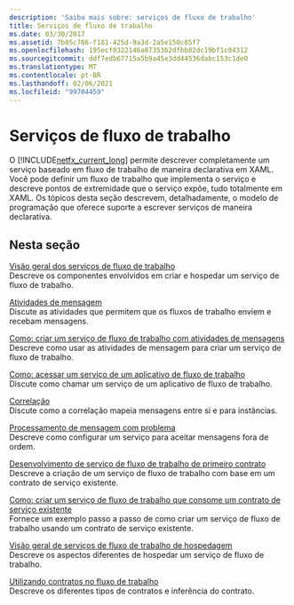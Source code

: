 ```yaml
---
description: 'Saiba mais sobre: serviços de fluxo de trabalho'
title: Serviços de fluxo de trabalho
ms.date: 03/30/2017
ms.assetid: 7b05c766-f181-425d-9a3d-2a5e150c85f7
ms.openlocfilehash: 195ecf0322146a8735362dfbb82dc19bf1c04312
ms.sourcegitcommit: ddf7edb67715a5b9a45e3dd44536dabc153c1de0
ms.translationtype: MT
ms.contentlocale: pt-BR
ms.lasthandoff: 02/06/2021
ms.locfileid: "99704459"
---
```

# <a name="workflow-services"></a>Serviços de fluxo de trabalho

O [!INCLUDE[netfx_current_long](../../../../includes/netfx-current-long-md.md)] permite descrever completamente um serviço baseado em fluxo de trabalho de maneira declarativa em XAML. Você pode definir um fluxo de trabalho que implementa o serviço e descreve pontos de extremidade que o serviço expõe, tudo totalmente em XAML. Os tópicos desta seção descrevem, detalhadamente, o modelo de programação que oferece suporte a escrever serviços de maneira declarativa.  
  
## <a name="in-this-section"></a>Nesta seção  

 [Visão geral dos serviços de fluxo de trabalho](workflow-services-overview.md)  
 Descreve os componentes envolvidos em criar e hospedar um serviço de fluxo de trabalho.  
  
 [Atividades de mensagem](messaging-activities.md)  
 Discute as atividades que permitem que os fluxos de trabalho enviem e recebam mensagens.  
  
 [Como: criar um serviço de fluxo de trabalho com atividades de mensagens](how-to-create-a-workflow-service-with-messaging-activities.md)  
 Descreve como usar as atividades de mensagem para criar um serviço de fluxo de trabalho.  
  
 [Como: acessar um serviço de um aplicativo de fluxo de trabalho](how-to-access-a-service-from-a-workflow-application.md)  
 Discute como chamar um serviço de um aplicativo de fluxo de trabalho.  
  
 [Correlação](correlation.md)  
 Discute como a correlação mapeia mensagens entre si e para instâncias.  
  
 [Processamento de mensagem com problema](out-of-order-message-processing.md)  
 Descreve como configurar um serviço para aceitar mensagens fora de ordem.  
  
 [Desenvolvimento de serviço de fluxo de trabalho de primeiro contrato](../../windows-workflow-foundation/contract-first-workflow-service-development.md)  
 Descreve a criação de um serviço de fluxo de trabalho com base em um contrato de serviço existente.  
  
 [Como: criar um serviço de fluxo de trabalho que consome um contrato de serviço existente](../../windows-workflow-foundation/how-to-create-a-workflow-service-that-consumes-an-existing-service-contract.md)  
 Fornece um exemplo passo a passo de como criar um serviço de fluxo de trabalho usando um contrato de serviço existente.  
  
 [Visão geral de serviços de fluxo de trabalho de hospedagem](hosting-workflow-services-overview.md)  
 Descreve os aspectos diferentes de hospedar um serviço de fluxo de trabalho.  
  
 [Utilizando contratos no fluxo de trabalho](using-contracts-in-workflow.md)  
 Descreve os diferentes tipos de contratos e inferência do contrato.
